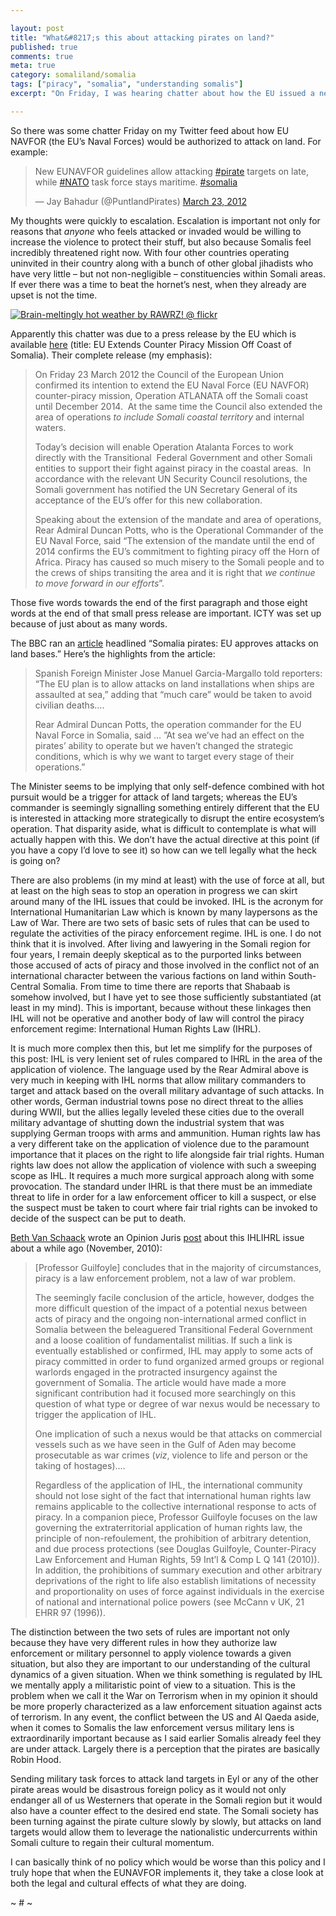 ```yaml
---

layout: post
title: "What&#8217;s this about attacking pirates on land?"
published: true
comments: true
meta: true
category: somaliland/somalia
tags: ["piracy", "somalia", "understanding somalis"]
excerpt: "On Friday, I was hearing chatter about how the EU issued a new directive authorizing the EUNAVFOR to attack land targets. This is an awful idea that will have strategic and operational consequences - all of which that will be negative. In addition I have serious concerns as to the legality of the application of violence on land as a solution to the so called Piracy Problem."

---
```


So there was some chatter Friday on my Twitter feed about how EU NAVFOR (the EU’s Naval Forces) would be authorized to attack on land. For example:


> New EUNAVFOR guidelines allow attacking [#pirate][1] targets on late, while [#NATO][2] task force stays maritime. [#somalia][3]
>
> — Jay Bahadur (@PuntlandPirates) [March 23, 2012][4]


My thoughts were quickly to escalation. Escalation is important not only for reasons that *anyone* who feels attacked or invaded would be willing to increase the violence to protect their stuff, but also because Somalis feel incredibly threatened right now. With four other countries operating uninvited in their country along with a bunch of other global jihadists who have very little – but not non-negligible – constituencies within Somali areas. If ever there was a time to beat the hornet’s nest, when they already are upset is not the time.

[![Brain-meltingly hot weather by RAWRZ! @ flickr][6]][6]

Apparently this chatter was due to a press release by the EU which is available [here][6] (title: EU Extends Counter Piracy Mission Off Coast of Somalia). Their complete release (my emphasis):

> On Friday 23 March 2012 the Council of the European Union confirmed its intention to extend the EU Naval Force (EU NAVFOR) counter-piracy mission, Operation ATLANATA off the Somali coast until December 2014.  At the same time the Council also extended the area of operations *to include Somali coastal territory* and internal waters.
>
> Today’s decision will enable Operation Atalanta Forces to work directly with the Transitional  Federal Government and other Somali entities to support their fight against piracy in the coastal areas.  In accordance with the relevant UN Security Council resolutions, the Somali government has notified the UN Secretary General of its acceptance of the EU’s offer for this new collaboration.
>
> Speaking about the extension of the mandate and area of operations, Rear Admiral Duncan Potts, who is the Operational Commander of the EU Naval Force, said “The extension of the mandate until the end of 2014 confirms the EU’s commitment to fighting piracy off the Horn of Africa. Piracy has caused so much misery to the Somali people and to the crews of ships transiting the area and it is right that *we continue to move forward in our efforts*”.

Those five words towards the end of the first paragraph and those eight words at the end of that small press release are important. ICTY was set up because of just about as many words.

The BBC ran an [article][7] headlined “Somalia pirates: EU approves attacks on land bases.” Here’s the highlights from the article:

> Spanish Foreign Minister Jose Manuel Garcia-Margallo told reporters: “The EU plan is to allow attacks on land installations when ships are assaulted at sea,” adding that “much care” would be taken to avoid civilian deaths….
>
> Rear Admiral Duncan Potts, the operation commander for the EU Naval Force in Somalia, said … ”At sea we’ve had an effect on the pirates’ ability to operate but we haven’t changed the strategic conditions, which is why we want to target every stage of their operations.”

The Minister seems to be implying that only self-defence combined with hot pursuit would be a trigger for attack of land targets; whereas the EU’s commander is seemingly signalling something entirely different that the EU is interested in attacking more strategically to disrupt the entire ecosystem’s operation. That disparity aside, what is difficult to contemplate is what will actually happen with this. We don’t have the actual directive at this point (if you have a copy I’d love to see it) so how can we tell legally what the heck is going on?

There are also problems (in my mind at least) with the use of force at all, but at least on the high seas to stop an operation in progress we can skirt around many of the IHL issues that could be invoked. IHL is the acronym for International Humanitarian Law which is known by many laypersons as the Law of War. There are two sets of basic sets of rules that can be used to regulate the activities of the piracy enforcement regime. IHL is one. I do not think that it is involved. After living and lawyering in the Somali region for four years, I remain deeply skeptical as to the purported links between those accused of acts of piracy and those involved in the conflict not of an international character between the various factions on land within South-Central Somalia. From time to time there are reports that Shabaab is somehow involved, but I have yet to see those sufficiently substantiated (at least in my mind). This is important, because without these linkages then IHL will not be operative and another body of law will control the piracy enforcement regime: International Human Rights Law (IHRL).

It is much more complex then this, but let me simplify for the purposes of this post: IHL is very lenient set of rules compared to IHRL in the area of the application of violence. The language used by the Rear Admiral above is very much in keeping with IHL norms that allow military commanders to target and attack based on the overall military advantage of such attacks. In other words, German industrial towns pose no direct threat to the allies during WWII, but the allies legally leveled these cities due to the overall military advantage of shutting down the industrial system that was supplying German troops with arms and ammunition. Human rights law has a very different take on the application of violence due to the paramount importance that it places on the right to life alongside fair trial rights. Human rights law does not allow the application of violence with such a sweeping scope as IHL. It requires a much more surgical approach along with some provocation. The standard under IHRL is that there must be an immediate threat to life in order for a law enforcement officer to kill a suspect, or else the suspect must be taken to court where fair trial rights can be invoked to decide of the suspect can be put to death.

[Beth Van Schaack][8] wrote an Opinion Juris [post][9] about this IHLIHRL issue about a while ago (November, 2010):

> [Professor Guilfoyle] concludes that in the majority of circumstances, piracy is a law enforcement problem, not a law of war problem.
>
> The seemingly facile conclusion of the article, however, dodges the more difficult question of the impact of a potential nexus between acts of piracy and the ongoing non-international armed conflict in Somalia between the beleaguered Transitional Federal Government and a loose coalition of fundamentalist militias. If such a link is eventually established or confirmed, IHL may apply to some acts of piracy committed in order to fund organized armed groups or regional warlords engaged in the protracted insurgency against the government of Somalia. The article would have made a more significant contribution had it focused more searchingly on this question of what type or degree of war nexus would be necessary to trigger the application of IHL.
>
> One implication of such a nexus would be that attacks on commercial vessels such as we have seen in the Gulf of Aden may become prosecutable as war crimes (*viz*, violence to life and person or the taking of hostages)….
>
> Regardless of the application of IHL, the international community should not lose sight of the fact that international human rights law remains applicable to the collective international response to acts of piracy. In a companion piece, Professor Guilfoyle focuses on the law governing the extraterritorial application of human rights law, the principle of non-refoulement, the prohibition of arbitrary detention, and due process protections (see Douglas Guilfoyle, Counter-Piracy Law Enforcement and Human Rights, 59 Int’l & Comp L Q 141 (2010)). In addition, the prohibitions of summary execution and other arbitrary deprivations of the right to life also establish limitations of necessity and proportionality on uses of force against individuals in the exercise of national and international police powers (see McCann v UK, 21 EHRR 97 (1996)).

The distinction between the two sets of rules are important not only because they have very different rules in how they authorize law enforcement or military personnel to apply violence towards a given situation, but also they are important to our understanding of the cultural dynamics of a given situation. When we think something is regulated by IHL we mentally apply a militaristic point of view to a situation. This is the problem when we call it the War on Terrorism when in my opinion it should be more properly characterized as a law enforcement situation against acts of terrorism. In any event, the conflict between the US and Al Qaeda aside, when it comes to Somalis the law enforcement versus military lens is extraordinarily important because as I said earlier Somalis already feel they are under attack. Largely there is a perception that the pirates are basically Robin Hood.

Sending military task forces to attack land targets in Eyl or any of the other pirate areas would be disastrous foreign policy as it would not only endanger all of us Westerners that operate in the Somali region but it would also have a counter effect to the desired end state. The Somali society has been turning against the pirate culture slowly by slowly, but attacks on land targets would allow them to leverage the nationalistic undercurrents within Somali culture to regain their cultural momentum.

I can basically think of no policy which would be worse than this policy and I truly hope that when the EUNAVFOR implements it, they take a close look at both the legal and cultural effects of what they are doing.

~ # ~

 [1]: https://twitter.com/search/%23pirate
 [2]: https://twitter.com/search/%23NATO
 [3]: https://twitter.com/search/%23somalia
 [4]: https://twitter.com/PuntlandPirates/status/183275482962341888
 [6]: http://wsl.so/GUnMps "EU Extends Counter Piracy Mission Off Coast of Somalia"
 [7]: http://wsl.so/GUpBCV "Somalia pirates: EU approves attacks on land bases"
 [8]: http://wsl.so/GUtQyd "Beth Van Schaack"
 [9]: http://wsl.so/GY8mgp "A Response to Douglas Guilfoyle by Beth Van Schaack"